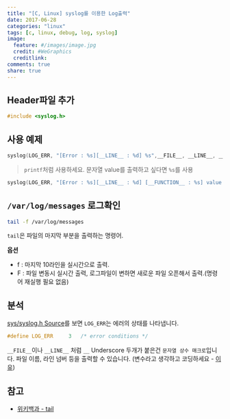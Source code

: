 ```yaml
---
title: "[C, Linux] syslog를 이용한 Log출력"
date: 2017-06-28
categories: "linux"
tags: [c, linux, debug, log, syslog]
image:
  feature: #/images/image.jpg
  credit: #WeGraphics
  creditlink:
comments: true
share: true
---
```


## Header파일 추가

```c
#include <syslog.h>
```

## 사용 예제

```c
syslog(LOG_ERR, "[Error : %s][__LINE__ : %d] %s",__FILE__, __LINE__, __FUNCTION__);
```

> `printf`처럼 사용하세요. 문자열 value를 출력하고 싶다면 `%s`를 사용

```c
syslog(LOG_ERR, "[Error : %s][__LINE__ : %d] [__FUNCTION__ : %s] value : ",__FILE__, __LINE__, __FUNCTION__, value);
```

## `/var/log/messages` 로그확인

```sh
tail -f /var/log/messages
```

`tail`은 파일의 마지막 부분을 출력하는 명령어.

**옵션**

- f : 마지막 10라인을 실시간으로 출력.
- F : 파일 변동시 실시간 출력, 로그파일이 변하면 새로운 파일 오픈해서 출력.(명령어 재실행 필요 없음)

## 분석

[sys/syslog.h Source](http://unix.superglobalmegacorp.com/Net2/newsrc/sys/syslog.h.html)를 보면 `LOG_ERR`는 에러의 상태를 나타냅니다.

```c
#define	LOG_ERR		3	/* error conditions */
```

`__FILE__`이나 `__LINE__` 처럼 `__` Underscore 두개가 붙은건 `문자열 상수 매크로`입니다. 파일 이름, 라인 넘버 등을 출력할 수 있습니다. (변수라고 생각하고 코딩하세요 - [이유](http://lvzuufx.blogspot.kr/2014/08/line-file-function.html))

## 참고

- [위키백과 - tail](https://ko.wikipedia.org/wiki/Tail)
